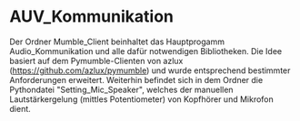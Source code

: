 # AUV_Kommunikation
Der Ordner Mumble_Client beinhaltet das Hauptprogamm Audio_Kommunikation und alle dafür notwendigen Bibliotheken. 
Die Idee basiert auf dem Pymumble-Clienten von azlux (https://github.com/azlux/pymumble) und wurde entsprechend bestimmter Anforderungen 
erweitert.
Weiterhin befindet sich in dem Ordner die Pythondatei "Setting_Mic_Speaker", welches der manuellen Lautstärkergelung (mittles Potentiometer) von Kopfhörer und Mikrofon dient.
